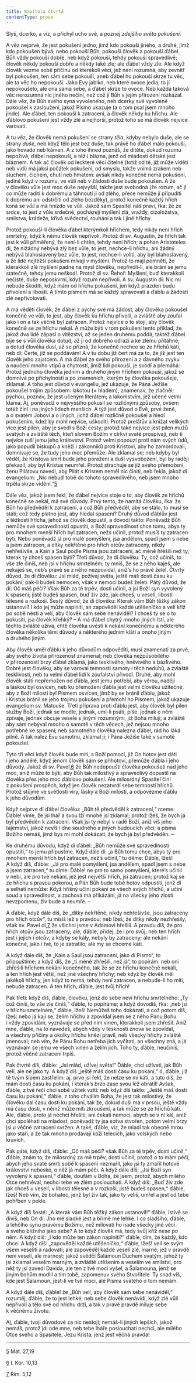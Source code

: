 ```yaml
---
title: Kapitola čtvrtá
contentType: prose
---
```


Slyš, dcerko, a viz, a přichyl ucho své, a poznej _zdejšího světa pokušení_.

A věz nejprvé, že jest pokušení jedno, jímž kdo pokouší jiného, a druhé, jímž kdo pokoušen bývá; nebo pokouší Bůh, pokouší člověk a pokouší ďábel. Bůh vždy pokouší dobře, neb když pokouší, tehdy pokouší spravedlivě; člověk někdy pokouší dobře a někdy také zle; ale ďábel vždy zle. Ale když člověk vezme sobě příčinu od kterékoli věci, jež není rozumná, aby zevnitř byl pokoušen, ten sám sebe pokouší, aneb ďábel ho pokouší skrze tu věc, ale ta věc ho nepokouší. Jako Evy jablko, neb které ovoce jedla, to jí nepokoušelo, ale ona sama sebe, a ďábel skrze to ovoce. Neb každá taková věc nerozumná nic jiného nečiní, než což jí Bůh v jejím přirození rozkázal. Dále věz, že Bůh svého syna vyvoleného, neb dcerky své vyvolené pokoušel k zasloužení, jakož Písmo ukazuje (a o tom psal jsem mnoho jinde). Ale ďábel, ten pokouší k zatracení, a člověk někdy ku hříchu. Ale ďáblovo pokušení jest vždy zlé a nejhorší, protož toho se má člověk nejvíce varovati.

A tu věz, že člověk nemá pokušení se strany _těla_, kdyby nebylo duše, ale se strany _duše_, neb když tělo jest bez duše, tak právě ho ďábel málo pokouší, jako hovado neb kámen. A z toho ihned poznáš, že dítěte, dokud rozumu nepožívá, ďábel nepokouší, a též i blázna, jenž od mladosti dětské jest bláznem. A tak ač člověk od leckteré věci čitelné (totiž od té, již může viděti neb vidí) má jaksi počátek pokušení, od smyslu, takže vnímá zrakem neb sluchem, čichem, chutí neb hmatem: avšak nikdy konečně nemá pokušení, jedině když v rozumu, ve vůli neb v žádosti duše bude pokoušen. A že v člověku vůle jest moc duše nejvyšší, takže jest svobodná (že rozum, ač jí co může raditi k dobrému a táhnouti ji od zlého, přece nemůže jí připuditi k dobrému ani odstrčiti od zlého bezděky), protož konečně každý hřích koná se _vůlí_ a má hnízdo ve vůli. Jakož sám Spasitel náš praví, řka: že ze srdce, to jest z vůle srdečné, pocházejí myšlení zlá, vraždy, cizoložstva, smilstva, krádeže, křivá svědectví, rouhání a tak i jiné hříchy.

Protož pokouší-li člověka ďábel kterýmkoli hříchem, tedy nikdy není hřích smrtelný, když k němu člověk nepřivolí. Protož dí sv. Augustin, že hřích tak jest k vůli přiměřený, že není-li chtěn, tehdy není hřích; a pohan Aristoteles dí, že nižádný nebývá zlý bez vůle, to jest, nechce-li hříchu, ani žádný nebývá blahoslavený bez vůle, to jest, nechce-li voliti, aby byl blahoslavený, a že lidé nejtěžší pokušení mívají v myšleni. Protož to mají pomněti, že kterakkoli zlé myšlení padne na mysl člověku, nepřivolí-li, ale brání se jemu statečně, tehdy jemu neškodí. Protož dí sv. Řehoř: Myšlení, buď kterakkoli nečisté, duše neposkvrní, když rozum nepřivolí. A sv. Augustin dí: Nic mi nebude škoditi, když mám od hříchu pokušení, jen když prázden budu přivolení a libosti. A tímto písmem má se každý spravovati a ďáblu a žádosti zlé nepřivolovati.

A má věděti člověk, že ďábel z pýchy své má žádost, aby člověka pokoušel konečně ve vůli, to jest, aby člověk ku hříchu přivolil, a zvláště aby zoufal jako i on a tak věčně byl zatracen. Protož nejvíce o to stojí, aby člověk konečně se ze hříchu nekál. A může býti v tom pokušení tento příklad, že jakož dva lidé zápasí o vítězství, až se jeden druhému poddá, taktéž ďábel bije se s vůlí člověka dotud, až ji od dobrého odrazí a ke zlému přitáhne; a dotud člověka dusí, až se přizná, že konečně nechce se ze hříchů káti, neb dí: Čerte, již se poddávám! A v tu dobu již čert má za to, že již jest ten člověk jeho zajatcem. A má ďábel ze svého přirození a z dávného zvyku a naučení mnoho vtipů a chytrostí, jimiž lidi pokouší, je svodí a přemáhá: Protož jednoho člověka jedním a druhého jiným hříchem pokouší, jakož se domnívá po příchylnosti a po znameních, kterým by člověka pokoušeje, zklamal. A toho jest důvod v evangeliu, jež ukazuje, že Pána Ježíše pokoušel trojím způsobem: lakotou (= hladem), znamenav, že zlačněl; pýchou, poznav, že jest učeným literátem; a lakomstvím, jež učené velmi klamá. Aj, poněvadž o nejvyššího pokusil se rozličnými způsoby, ovšem totéž činí i na jiných lidech menších. A týž jest důvod o Evě, prvé ženě, a o svatém Jobovi a o jiných, jichž ďábel rozličně pokoušel a hledí pokušením, kdež by mohl nejvíce, uškoditi. Protož prelátův a knížat velikých více jest pilen, aby je svedl s Boží cesty; protož také nejvíce jest pilen mužů svatých a zvláště těch, kteří slovem Božím v církvi svaté prospívají, neb ti nejvíce ruší jemu jeho království. Protož velmi popouzí proti nám svých údů, jako popudil biskupů a kněží i zákonníků proti Kristovi, aby ho zamordovali, domnívaje se, že tudy jeho moc přemůže. Ale zklamal se; neb kdyby byl věděl, že Kristova smrt bude jeho poražení a duší vysvobození, byl by raději překazil, aby byl Kristus neumřel. Protož strachuje se již svého přemožení, ženu Pilátovu navedl, aby Pilát s Kristem neměl nic činiti, neb řekla, jakož dí evangelium: „Nic nebuď tobě do tohoto spravedlivého, neb jsem mnoho trpěla skrze vidění.“[5](./resources/undefined)

Dále věz, jakož jsem řekl, že ďábel nejvíce stoje o to, aby člověk ze hříchů konečně se nekál, má své důvody. Prvý tento, že namítá člověku, řka: že Bůh ho předvěděl k zatracení, a což Bůh předvěděl, aby se stalo, to musí se státi; což tedy platno jest, aby hledal spasení? Druhý důvod ďáblův jest z těžkosti hřícha, jehož se člověk dopustil, a dovodí takto: Poněvadž Bůh nemůže své spravedlnosti opustiti, a Boží spravedlnost chce tomu, abys ty pro mnohem menší hřích byl zatracen, nežs učinil, protož musíš ty zatracen býti. Nebo poněvadž já pro malé pomyšlení, jsa andělem, spadl jsem s nebe a jsem zatracen, a dítky nekřtěné pro hřích otcův zatraceny, nikdy nehřešivše, a Kain a Saul podle Písma jsou zatraceni, ač méně hřešili než ty, kterak ty chceš spasen býti? Třetí důvod, že dí člověku: Ty, což učiníš, to vše zle činíš, neb jsi v hříchu smrtelném; ty mníš, že se z něho kaješ, ale nekaješ se, neb’s právě se z něho nezpovídal, aniž’s ho právě želel. Čtvrtý důvod, že dí člověku: Jsi mlád, požívej světa, ještě máš dosti času ku pokání; pak-li budeš nemocen, však v nemoci budeš želeti. Pátý důvod, že dí: Oč máš péči? Však Bůh za tě trpěv, dosti učinil, a jsi Boží syn vyvolený k spasení; jistě budeš spasen, buď živ zde, jak chceš, u veselí, libosti tělesné a rozkoši. Šestý důvod, že dí člověku: Kterak vám Bůh těžký zákon ustanovil! I kdo jej může naplniti, an zapověděl každé utěšeníčko a velí kříž po sobě nésti a velí, aby člověk sám sebe nenáviděl? I chceš ty se o to pokusiti, jsa člověk křehký? – A má ďábel chytrý mnoho jiných lstí, ale těchto zvláště užívá, chtě člověka uvésti k nekání konečnému a některého člověka několika těmi důvody a některého jedním klátí a onoho jiným a druhého jiným.

Aby člověk uměl ďáblu k jeho důvodům odpovědíti, musí znamenati za prvé, aby svého života přirozenost znamenal; neb člověka nezpůsobilého v přirozenosti brzy ďábel zklamá, jako tesklivého, hněvivého a bázlivého. Dobré jest člověku, aby se varoval temnosti samoty i těch neduhů, a zvláště tesklivosti, neb tu velmi ďábel lidi k zoufalství přivodí. Druhé, aby mohl člověk státi nepřemožen od ďábla, jest jemu potřebí, aby věrou, nadějí a láskou byl osvícen, neb ku přemožení ďábla jest velmi člověku užitečné, aby z Boží milosti byl Písmem osvícen, jímž by se bránil ďáblu, jakož i Kristus bránil se jeho trojímu pokušení a přemohl ho Písmem, jakož ukazuje evangelium sv. Matouše. Třetí příprava proti ďáblu jest, aby člověk byl pilen služby Boží, jednak se modle, jednak, umí-li psáti, píše, jednak o něm zpívaje, jednak obcuje vesele s jinými rozumnými, již Boha milují; a zvláště aby sám nebýval mnoho o samotě v těch věcech, jež nejsou mnoho potřebné ke spasení; neb samotného člověka nalezna ďábel, rád ho láká pilně. A tak nalez Evu samotnu, zklamal ji; i Pána Ježíše také v samotě pokoušel.

Tyto tři věci když člověk bude míti, s Boží pomocí, již On hotov jest dáti i jeho andělé, když jenom člověk sám se přihotoví, přemůže ďábla i jeho důvody. Jakož dí sv. Pavel,[6](./resources/undefined) že Bůh nedopouští člověka pokoušeti nad jeho moc, aniž může to býti, aby Bůh tak milostivý a spravedlivý dopustil na člověka přes jeho moc ďáblovo pokušení. Ale milosrdný Spasitel činí z pokušení prospěch, když jen člověk nezatvrdí sebe temností hříchů. Protož stůjme ve světlosti víry, lásky a Boží milosti, a odpovězme ďáblu k jeho důvodům.

Když nejprve dí ďábel člověku: „Bůh tě předvěděl k zatracení,“ rceme: Ďáble! víme, že jsi lhář a svou lží mnohé jsi zklamal; protož lžeš, že bych já byl předvěděn k zatracení. Však jsi ty nebyl v radě Boží, aniž víš jeho tajemství, jakož nevíš i dne soudného a jiných budoucích věcí; a písma Božího nemáš, jímž bys mi mohl dokázati, že bych já byl předvěděn. –

Ke druhému důvodu, když dí ďábel: „Bůh nemůže své spravedlnosti opustiti,“ to jemu připusťme. Když dále dí: „a Bůh tomu chce, abys ty pro mnohem menší hřích byl zatracen, než’s učinil,“ tu děme: Ďáble, lžeš! A když díš, ďáble: „Já pro malé pomyšlení, jsa andělem, spadl jsem s nebe a jsem zatracen,“ tu díme: Ďáble! ne pro to samo pomyšlení, které’s učinil v nebi, ale pro tvé nekání, jež jest největší hřích, jsi zatracen; protož kaj se ze hříchu s pravou pokorou, a Pán Bůh bude tobě hotov odpustiti, jenž dí a selhati nemůže: Když hříšný učiní pokání ze všech svých hříchů, a učiní soud a spravedlnost, a zachová má přikázání, já na všecky jeho zlosti nevzpomenu, živ bude a neumře. –

A ďáble, když dále díš, že „dítky nekřtěné, nikdy nehřešivše, jsou zatraceny pro hřích otcův“, tu mísíš lež s pravdou; neb lžeš, že dítky nikdy nezhřešily, však sv. Pavel dí,[7](./resources/undefined) že všichni jsme v Adamovi hřešili. A pravdu díš, že pro hřích otcův jsou zatraceny; ale, ďáble, přidej, že i pro svůj; neb ten hřích jest i jejich i otcův, a kdyby se kály, nebyly by zatraceny; ale nekání konečné, jako i tvé, to je zatratilo; ale my se chceme káti.

A když dále díš, že „Kain a Saul jsou zatraceni, jako dí Písmo“, to připouštíme; a když díš, že „ti méně zhřešili, než já“, to popírám: neb oni zhřešili hříchem nekání konečného, tak že se ze hříchu konečně nekáli, a ten hřích jest větší, než jiné všechny hříchy; neb když by člověk měl jakékoli hříchy, jen když to nemá, tehdy není zatracen, a nebude-li ho míti, nebude zatracen. A ten hřích, ďáble, jest tvůj hřích!

Pak třetí: když díš, ďáble, člověku, jenž do sebe neví hříchu smrtelného: „Ty což činíš, to vše zle činíš,“ ďáble, to popíráme; a když dovodíš, řka: „neb jsi v hříchu smrtelném,“ ďáble, lžeš! Nemůžeš toho dokázati, a což potom díš, lžeš: nebo já kaji se, želím hříchu a zpovídal jsem se z něho Pánu Bohu i vždy zpovídám, vyznávaje se před ním vinen, kterakkoli jsem zhřešil. Aniž mne, ďáble, na to navedeš, abych vždy v tesknosti znova se zpovídal, a všechny příčiny a okolky hříchu knězi pravil, neb všecky hříchy zvláště jmenoval; neb vím, že Pánu Bohu netřeba jich vyčítati, an všechny zná, a já vyznávám se jemu ve všech vinen a želím jich. Toho ty, ďáble, neučiníš, protož věčné zatracení trpíš.

Pak čtvrté díš, ďáble: „Jsi mlád, užívej světa!“ Ďáble, chci užívati, jak Bůh velí, ale ne jako ty. A když díš „ještě máš dosti času ku pokání,“ ó, ďáble, již tě tvým šípem zastřelím: aj, prve jsi řekl, že nelze se mi káti, a tuto díš, že mám dosti času ku pokání, i kterak’s brzo zase svou lež obrátil! Avšak, ďáble, z tvé řeči chci sobě užitek vzíti: neb když díš takto: „Ještě máš dosti času ku pokání,“ ďáble, z toho chválím Boha, že jest tak milostivý, že člověku dal času dosti ku pokání, tak že, dokud duši má v prsou, ještě vždy má času dosti, v němž může míti zkroušení, a tak může se ze hříchů káti. Ale, ďáble, proto já nechci hřešiti, ani čekati nemoci, abych se v ní kál, aniž chci spoléhati na mladost, poněvadž ty jsa sotva stvořen, potom velmi brzy jsi u věčné zatracení svržen. A také, ďáble, viz, že mladí tak obecně mrou jako staří, a že tak mnoho prodávají koží telecích, jako volských nebo kravích.

Pak páté, když díš, ďáble: „Oč máš péči? však Bůh za tě trpěv, dosti učinil,“ ďáble, znám to, že milosrdný za mě trpěv, dosti učinil; protož o to mám péči, abych jeho svaté smrti sobě k spasení nezmařil, jako jsi ty zmařil hotové království nebeské, o něž já mám péči. A když dále díš: „Jsi Boží syn vyvolený k spasení,“ ďáble, doufám v Boha, že jsem, protož, abych milého Otce nehněval, nechci tebe ve zlém poslouchati. A když díš: „Buď živ zde jak chceš u veselí, v libosti tělesné a v rozkoši, jistě budeš spasen,“ ďáble, lžeš! Neb vím, že bohatec, jenž byl živ tak, jako ty velíš, umřel a jest od tebe pohřben v pekle.

A když díš šesté: „A kterak vám Bůh těžký zákon ustanovil!“ ďáble, lstivě se divíš, neb On dí: Jho mé sladké jest a břímě mé lehké. I co sladšího, ďáble, a lehčího synu pravému Božímu, než milovati ho nade všecky jiné věci a svého bližního jako sebe? A to když člověk má, tedy svůj kříž nese po něm. A když díš: „I kdo může ten zákon naplniti?“ ďáble, dím, že každý, kdo chce. A když díš: „zapověděl každé utěšeníčko,“ ďáble, lžeš! velí se svým všem veseliti a radovati; ale zapověděl každé veselí zlé, marné, jež v pravdě není veselí, ale marnost; jakož svědčí Šalamoun Duchem svatým, jehož ty jsi zklamal veselím marným, a zvláště utěšením a veselím ve smilství, pro něž ty jsi zavedl Davida, ale ten z tvé moci vyšel, a Šalamouna, jenž se jiným bohům modlil a tím tobě, zapomenuv svého Stvořitele. Ty snad víš, kde jest Šalamoun, jest-li ve tvé moci, ale Písma svatého o tom nemám.

A když dále díš, ďáble! že „Bůh velí, aby člověk sám sebe nenáviděl,“ rozuměj, ďáble, že to jest lehké; neb sebe člověk nenávidí, když zlé vůli nepřivolí a tělo své od hříchu drží, a tak v pravé pravdě miluje sebe k věčnému životu.

Aj, ďáble, tvoji důvodové za nic nestojí; nemáš-li jiných lepších, jakož nemáš, protož jdi ode mne, neb tebe lháře poslouchati nechci, ale milého Otce svého a Spasitele, Jezu Krista, jenž jest věčná pravda!

* * *

[5](./resources/undefined) Mat. 27,19

[6](./resources/undefined) I. Kor. 10,13

[7](./resources/undefined) Řím. 5,12
